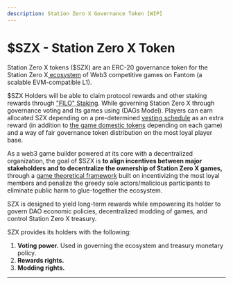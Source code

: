 ```yaml
---
description: Station Zero X Governance Token [WIP]
---
```


# $SZX - Station Zero X Token

Station Zero X tokens ($SZX) are an ERC-20 governance token for the Station Zero X[ ecosystem](../../governance/the-ecosystem.md) of Web3 competitive games on Fantom (a scalable EVM-compatible L1).&#x20;

$SZX Holders will be able to claim protocol rewards and other staking rewards through ["FILO" Staking](../filo-staking-model.md). While governing Station Zero X through governance voting and Its games using (DAGs Model). Players can earn allocated SZX depending on a pre-determined [vesting schedule](release-and-vesting-schedule/) as an extra reward (in addition to [the game domestic tokens](../game-domestic-economy.md) depending on each game) and a way of fair governance token distribution on the most loyal player base.&#x20;

As a web3 game builder powered at its core with a decentralized organization, the goal of $SZX is **to align incentives between major stakeholders and to decentralize the ownership of Station Zero X games,** through a [game theoretical framework](https://en.wikipedia.org/wiki/Game\_theory) built on incentivizing the most loyal members and penalize the greedy sole actors/malicious participants to eliminate public harm to glue-together the ecosystem.

SZX is designed to yield long-term rewards while empowering its holder to govern DAO economic policies, decentralized modding of games, and control Station Zero X treasury.

SZX provides its holders with the following:&#x20;

1. **Voting power.** Used in governing the ecosystem and treasury monetary policy.
2. **Rewards rights.**
3. **Modding rights.**&#x20;

****
